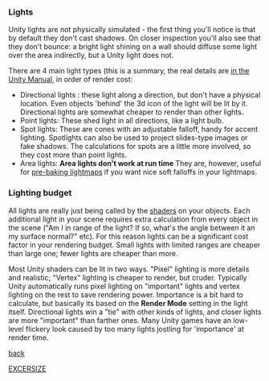 ### Lights

Unity lights are not physically simulated - the first thing you'll notice is that by default they don't cast shadows. On closer inspection you'll also see that they don't bounce: a bright light shining on a wall should diffuse some light over the area indirectly, but a Unity light does not.

There are 4 main light types (this is a summary, the real details are [in the Unity Manual](#http://docs.unity3d.com/Documentation/Components/class-Light.html), in order of render cost:

* Directional lights : these light along a direction, but don't have a physical location. Even objects 'behind' the 3d icon of the light will be lit by it.  Directional lights are somewhat cheaper to render than other lights.
* Point lights: These shed light in all directions, like a light bulb.
* Spot lights: These are cones with an adjustable falloff, handy for accent lighting. Spotlights can also be used to project slides-type images or fake shadows.  The calculations for spots are a little more involved, so they cost more than point lights.
* Area lights: **Area lights don't work at run time** They are, however, useful for [pre-baking lightmaps](glossary#bake) if you want nice soft falloffs in your lightmaps.

### Lighting budget

All lights are really just being called by the [shaders](glossary#shader) on your objects.  Each additional light in your scene requires extra calculation from every object in the scene ("Am I in range of the light? If so, what's the angle between it an my surface normal?" etc).  For this reason lights can be a significant cost factor in your rendering budget. Small lights with limited ranges are cheaper than large one; fewer lights are cheaper than more.   

Most Unity shaders can be lit in two ways. "Pixel" lighting is more details and realistic; "Vertex" lighting is cheaper to render, but cruder.  Typically Unity automatically runs pixel lighting on "important" lights and vertex lighting on the rest to save rendering power. Importance is a bit hard to calculate, but basically its based on the **Render Mode** setting in the light itself.  Directional lights win a "tie" with other kinds of lights, and closer lights are more "important" than farther ones.  Many Unity games have an low-level flickery look caused by too many lights jostling for 'importance' at render time. 

[back](2-8-shaders-materials)

[EXCERSIZE](http://www.tryscribble.com/wikis/intro-to-unity3d/pages/rendering-excersize-exterminate)
